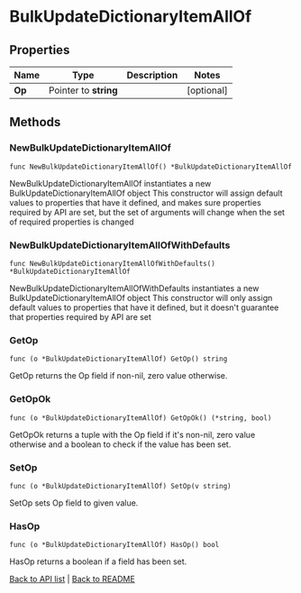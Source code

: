 # BulkUpdateDictionaryItemAllOf

## Properties

Name | Type | Description | Notes
------------ | ------------- | ------------- | -------------
**Op** | Pointer to **string** |  | [optional] 

## Methods

### NewBulkUpdateDictionaryItemAllOf

`func NewBulkUpdateDictionaryItemAllOf() *BulkUpdateDictionaryItemAllOf`

NewBulkUpdateDictionaryItemAllOf instantiates a new BulkUpdateDictionaryItemAllOf object
This constructor will assign default values to properties that have it defined,
and makes sure properties required by API are set, but the set of arguments
will change when the set of required properties is changed

### NewBulkUpdateDictionaryItemAllOfWithDefaults

`func NewBulkUpdateDictionaryItemAllOfWithDefaults() *BulkUpdateDictionaryItemAllOf`

NewBulkUpdateDictionaryItemAllOfWithDefaults instantiates a new BulkUpdateDictionaryItemAllOf object
This constructor will only assign default values to properties that have it defined,
but it doesn't guarantee that properties required by API are set

### GetOp

`func (o *BulkUpdateDictionaryItemAllOf) GetOp() string`

GetOp returns the Op field if non-nil, zero value otherwise.

### GetOpOk

`func (o *BulkUpdateDictionaryItemAllOf) GetOpOk() (*string, bool)`

GetOpOk returns a tuple with the Op field if it's non-nil, zero value otherwise
and a boolean to check if the value has been set.

### SetOp

`func (o *BulkUpdateDictionaryItemAllOf) SetOp(v string)`

SetOp sets Op field to given value.

### HasOp

`func (o *BulkUpdateDictionaryItemAllOf) HasOp() bool`

HasOp returns a boolean if a field has been set.


[Back to API list](../README.md#documentation-for-api-endpoints) | [Back to README](../README.md)

